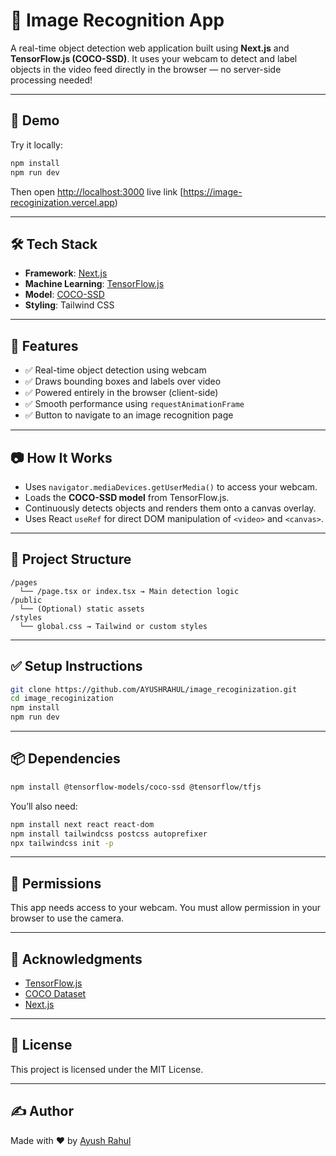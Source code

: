 # 🧠 Image Recognition App

A real-time object detection web application built using **Next.js** and **TensorFlow.js (COCO-SSD)**. It uses your webcam to detect and label objects in the video feed directly in the browser — no server-side processing needed!

---

## 🚀 Demo

Try it locally:
```bash
npm install
npm run dev
```
Then open [http://localhost:3000](http://localhost:3000)
live link [https://image-recoginization.vercel.app)

---

## 🛠️ Tech Stack

- **Framework**: [Next.js](https://nextjs.org/)
- **Machine Learning**: [TensorFlow.js](https://www.tensorflow.org/js)
- **Model**: [COCO-SSD](https://github.com/tensorflow/tfjs-models/tree/master/coco-ssd)
- **Styling**: Tailwind CSS

---

## 🎯 Features

- ✅ Real-time object detection using webcam
- ✅ Draws bounding boxes and labels over video
- ✅ Powered entirely in the browser (client-side)
- ✅ Smooth performance using `requestAnimationFrame`
- ✅ Button to navigate to an image recognition page

---

## 📷 How It Works

- Uses `navigator.mediaDevices.getUserMedia()` to access your webcam.
- Loads the **COCO-SSD model** from TensorFlow.js.
- Continuously detects objects and renders them onto a canvas overlay.
- Uses React `useRef` for direct DOM manipulation of `<video>` and `<canvas>`.

---

## 📂 Project Structure

```
/pages
  └── /page.tsx or index.tsx → Main detection logic
/public
  └── (Optional) static assets
/styles
  └── global.css → Tailwind or custom styles
```

---

## ✅ Setup Instructions

```bash
git clone https://github.com/AYUSHRAHUL/image_recoginization.git
cd image_recoginization
npm install
npm run dev
```

---

## 📦 Dependencies

```bash
npm install @tensorflow-models/coco-ssd @tensorflow/tfjs
```

You’ll also need:
```bash
npm install next react react-dom
npm install tailwindcss postcss autoprefixer
npx tailwindcss init -p
```

---

## 🔐 Permissions

This app needs access to your webcam. You must allow permission in your browser to use the camera.

---

## 🙌 Acknowledgments

- [TensorFlow.js](https://www.tensorflow.org/js)
- [COCO Dataset](https://cocodataset.org/#home)
- [Next.js](https://nextjs.org/)

---

## 📃 License

This project is licensed under the MIT License.

---

## ✍️ Author

Made with ❤️ by [Ayush Rahul](https://github.com/AYUSHRAHUL)
